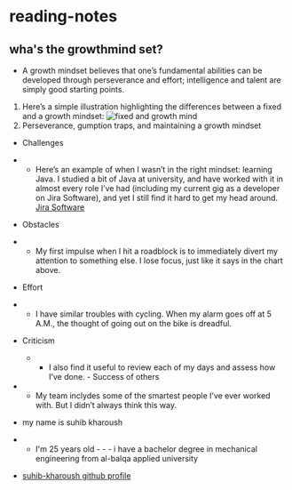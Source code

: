 # reading-notes
## wha's the growthmind set?
- A growth mindset believes that one’s fundamental abilities can be developed through perseverance and effort; intelligence and talent are simply good starting points.
1. Here’s a simple illustration highlighting the differences between a fixed and a growth mindset:
![fixed and growth mind](https://3kllhk1ibq34qk6sp3bhtox1-wpengine.netdna-ssl.com/wp-content/uploads/NewGrowthMindset2.png)
2. Perseverance, gumption traps, and maintaining a growth mindset
- Challenges
 - - Here’s an example of when I wasn’t in the right mindset: learning Java. I studied a bit of Java at university, and have worked with it in almost every role I’ve had (including my current gig as a developer on Jira Software), and yet I still find it hard to get my head around.
 [Jira Software](https://www.atlassian.com/software/jira)
 -  Obstacles
  - - My first impulse when I hit a roadblock is to immediately divert my attention to something else. I lose focus, just like it says in the chart above.
  -  Effort
   - - I have similar troubles with cycling. When my alarm goes off at 5 A.M., the thought of going out on the bike is dreadful.
   - Criticism
     - - I also find it useful to review each of my days and assess how I’ve done.
    - Success of others
  - - My team inclydes some of the smartest people I’ve ever worked with. But I didn’t always think this way.
   - my name is suhib kharoush
   - - I'm 25 years old
    - - - i have a bachelor degree in mechanical engineering from al-balqa applied university
 

- [suhib-kharoush github profile](https://github.com/suhib-kharoush)
